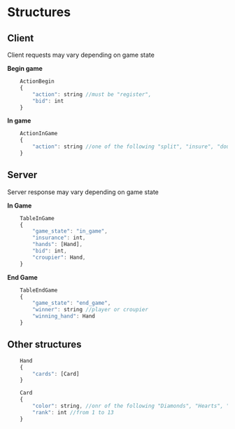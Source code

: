# Structures
## Client
Client requests may vary depending on game state

**Begin game**
```javascript
    ActionBegin
    {
        "action": string //must be "register",
        "bid": int
    }
```
**In game**
```javascript
    ActionInGame
    {
        "action": string //one of the following "split", "insure", "double", "take", "pass"
    }
```

## Server
Server response may vary depending on game state

**In Game**
```javascript
    TableInGame
    {
        "game_state": "in_game",
        "insurance": int,
        "hands": [Hand],
        "bid": int,
        "croupier": Hand,
    }
```
**End Game**
```javascript
    TableEndGame
    {
        "game_state": "end_game",
        "winner": string //player or croupier
        "winning_hand": Hand
    }
```


## Other structures
```javascript
    Hand
    {
        "cards": [Card]
    }
```
```javascript
    Card
    {
        "color": string, //onr of the following "Diamonds", "Hearts", "Clubs", "Spades"
        "rank": int //from 1 to 13
    }
```
